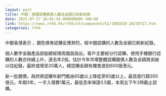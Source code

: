 ```yaml
---
layout: post
title: 中銀：接獲認購銀債人數及金額已刷新紀錄
date: 2021-07-27 16:01:54.000000000 +08:00
link: https://news.rthk.hk/rthk/ch/component/k2/1602819-20210727.htm
categories: rthk
---
```


中銀香港表示 ，銀色債券認購反應熱烈，經中銀認購的人數及金額已刷新紀錄。

個人數字金融產品部副總經理周國昌指出，客戶主要經分行認購，使用手機銀行認購的人數亦持續上升，達去年2倍。估計今年市場整體認購銀債人數及金額將突破以往紀錄，最終或增至20萬人，總認購金額有機會達到600億港元。

新一批銀債，政府將認購年齡門檻由65歲以上降低至60歲以上，最高發行額300億元，年期3年，一手入場費1萬元，最低息率保證3.5厘，本周五下午2時截止認購。

